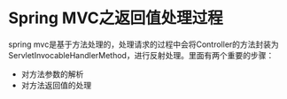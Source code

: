 # Spring MVC之返回值处理过程
spring mvc是基于方法处理的，处理请求的过程中会将Controller的方法封装为ServletInvocableHandlerMethod，进行反射处理。里面有两个重要的步骤：

* 对方法参数的解析
* 对方法返回值的处理



